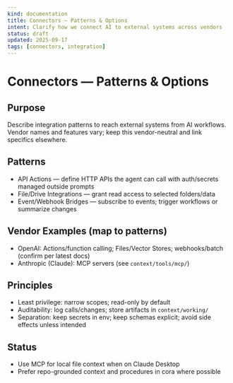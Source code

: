 ```yaml
---
kind: documentation
title: Connectors — Patterns & Options
intent: Clarify how we connect AI to external systems across vendors
status: draft
updated: 2025-09-17
tags: [connectors, integration]
---
```


# Connectors — Patterns & Options

## Purpose
Describe integration patterns to reach external systems from AI workflows. Vendor names and features vary; keep this vendor-neutral and link specifics elsewhere.

## Patterns
- API Actions — define HTTP APIs the agent can call with auth/secrets managed outside prompts
- File/Drive Integrations — grant read access to selected folders/data
- Event/Webhook Bridges — subscribe to events; trigger workflows or summarize changes

## Vendor Examples (map to patterns)
- OpenAI: Actions/function calling; Files/Vector Stores; webhooks/batch (confirm per latest docs)
- Anthropic (Claude): MCP servers (see `context/tools/mcp/`)

## Principles
- Least privilege: narrow scopes; read-only by default
- Auditability: log calls/changes; store artifacts in `context/working/`
- Separation: keep secrets in env; keep schemas explicit; avoid side effects unless intended

## Status
- Use MCP for local file context when on Claude Desktop
- Prefer repo-grounded context and procedures in cora where possible
